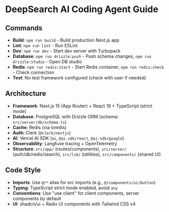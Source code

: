 # DeepSearch AI Coding Agent Guide

## Commands
- **Build**: `npm run build` - Build production Next.js app
- **Lint**: `npm run lint` - Run ESLint
- **Dev**: `npm run dev` - Start dev server with Turbopack
- **Database**: `npm run drizzle:push` - Push schema changes, `npm run drizzle:studio` - Open DB studio
- **Redis**: `npm run redis:start` - Start Redis container, `npm run redis:check` - Check connection
- **Test**: No test framework configured (check with user if needed)

## Architecture
- **Framework**: Next.js 15 (App Router) + React 19 + TypeScript (strict mode)
- **Database**: PostgreSQL with Drizzle ORM (schema: `src/server/db/schema.ts`)
- **Cache**: Redis (via ioredis)
- **Auth**: Clerk (`@clerk/nextjs`)
- **AI**: Vercel AI SDK (`ai`, `@ai-sdk/react`, `@ai-sdk/google`)
- **Observability**: Langfuse tracing + OpenTelemetry
- **Structure**: `src/app/` (routes/components), `src/server/` (auth/db/redis/search), `src/lib/` (utilities), `src/components/` (shared UI)

## Code Style
- **Imports**: Use `@/*` alias for src imports (e.g., `@/components/ui/button`)
- **Typing**: TypeScript strict mode enabled, avoid `any`
- **Conventions**: Use "use client" for client components, server components by default
- **UI**: shadcn/ui + Radix UI components with Tailwind CSS v4
